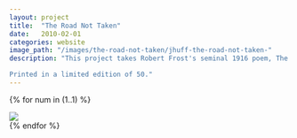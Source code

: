 ```yaml
---
layout: project
title:  "The Road Not Taken"
date:   2010-02-01
categories: website 
image_path: "/images/the-road-not-taken/jhuff-the-road-not-taken-"
description: "This project takes Robert Frost's seminal 1916 poem, The Road Not Taken, and recodes it five times through Google's autocomplete search function. As technology automates suggestions and routes data algorithmically, our decisions about the information we navigate to becomes increasingly important. 

Printed in a limited edition of 50."
---
```


{% for num in (1..1) %}
<div>
    <img class="mb3" src="{{ page.image_path }}{{ num }}.jpg" />
</div>
{% endfor %}

